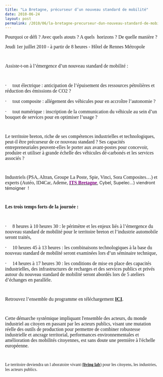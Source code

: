 ```yaml
---
title: "La Bretagne, précurseur d’un nouveau standard de mobilité"
date: 2010-06-24
layout: post
permalink: /2010/06/la-bretagne-precurseur-dun-nouveau-standard-de-mobilite.html
---
```


<p class="MsoNormal"><span style="font-family: Times New Roman"><font size="3">Pourquoi ce défi ? Avec quels atouts ? A quels<span>  </span>horizons ? De quelle manière ?</font></span></p> <p class="MsoNormal"><span style="font-family: Times New Roman"><font size="3">Jeudi 1er juillet 2010 - à partir de 8 heures - Hôtel de Rennes Métropole</font></span></p> <p class="MsoNormal"><span style="font-family: Times New Roman"><font size="3"></font></span> </p> <p class="MsoNormal"><span style="font-family: Times New Roman"><font size="3">Assiste-t-on à l’émergence d’un nouveau standard de mobilité :</font></span></p> <p class="MsoNormal"><span style="font-family: Times New Roman"> </span></p> <p class="MsoNormal"><span><span><font size="3">·</font><span>	    </span></span></span><span dir="ltr"><span style="font-family: Times New Roman"><font size="3">tout électrique : anticipation de l’épuisement des ressources pétrolières et réduction des émissions de CO2 ?</font></span></span></p> <p class="MsoNormal"><span><span><font size="3">·</font><span>	    </span></span></span><span dir="ltr"><span style="font-family: Times New Roman"><font size="3">tout composite : allégement des véhicules pour en accroître l’autonomie ?</font></span></span></p> <p class="MsoNormal"><span><span><font size="3">·</font><span>	    </span></span></span><span dir="ltr"><span style="font-family: Times New Roman"><font size="3">tout numérique : inscription de la communication du véhicule au sein d’un bouquet de services pour en optimiser l’usage ?</font></span></span></p> <p class="MsoNormal"><font face="Times New Roman" size="3"> </font></p>  <!--more-->   <p class="MsoNormal"><span style="font-family: Times New Roman"><font size="3">Le territoire breton, riche de ses compétences industrielles et technologiques, peut-il être précurseur de ce nouveau standard ? Ses capacités entrepreneuriales peuvent-elles le porter aux avant-postes pour concevoir, produire et utiliser à grande échelle des véhicules dé-carbonés et les services associés ?</font></span></p> <p class="MsoNormal"><span style="font-family: Times New Roman"> </span></p> <p class="MsoNormal"><span style="font-family: Times New Roman"><font size="3">Industriels (PSA, Altran, Groupe La Poste, Spie, Vinci, Sora Composites…) et experts (Autéo, ID4Car, Ademe, <strong><a href="http://www.itsbretagne.net/component/content/article/40-alaune/367-journee01072010.html"><font color="#800080">ITS Bretagne</font></a></strong></font></span>, Cybel, Supelec…) viendront témoigner<span>  </span>!<span>  </span></p> <p class="MsoNormal"><span style="font-family: Times New Roman"> </span></p> <p class="MsoNormal"><strong><span style="font-family: Times New Roman"><font size="3">Les trois temps forts de la journée :</font></span></strong></p> <p class="MsoNormal"><span style="font-family: Times New Roman"> </span></p> <p class="MsoNormal"><span><span><font size="3">·</font><span>	    </span></span></span><span dir="ltr"><span style="font-family: Times New Roman"><font size="3">8 heures à 10 heures 30 : le périmètre et les enjeux liés à l’émergence du nouveau standard de mobilité pour le territoire breton et l’industrie automobile seront traités,</font></span></span></p> <p class="MsoNormal"><span><span><font size="3">·</font><span>	    </span></span></span><span dir="ltr"><span style="font-family: Times New Roman"><font size="3">10 heures 45 à 13 heures : les combinaisons technologiques à la base du nouveau standard de mobilité seront examinées lors d’un séminaire technique,</font></span></span></p> <p class="MsoNormal"><span><span><font size="3">·</font><span>	    </span></span></span><span dir="ltr"><font size="3"><span style="font-family: Times New Roman">14 heures à 17 heures 30 : les conditions de mise en place des capacités industrielles, des infrastructures de recharges et des services publics et privés autour du nouveau standard de mobilité seront abordés lors de 5 ateliers d’échanges en parallèle.</span></font></span></p> <p class="MsoNormal"><span dir="ltr"></span><span style="font-family: Times New Roman"></span> </p> <p class="MsoNormal"><font size="3"><span style="font-family: Times New Roman">Retrouvez l’ensemble du programme en téléchargement <strong><a href="http://www.itsbretagne.net/attachments/367_Conference_du_1er_juillet_Novincie.pdf">ICI</a></strong>.</span></font></p> <p class="MsoNormal"><font size="3"><span style="font-family: Times New Roman"></span></font> </p> <p class="MsoNormal"><font size="3"><span style="font-family: Times New Roman">Cette démarche systémique impliquant l'ensemble des acteurs, du monde industriel au citoyen en passant par les acteurs publics, visant une mutation réelle des outils de production pour permettre de combiner robustesse industrielle et ancrage territorial, performances environnementales et amélioration des mobilités citoyennes, est sans doute une première à l'échelle européenne.</span></font></p> <p class="MsoNormal"><span style="font-family: Times New Roman"></span> </p> <p class="MsoNormal"><span style="font-family: Times New Roman">Le territoire deviendra un l
aboratoire vivant (<strong><a href="/2010/04/du-serious-game-a-la-ville-laboratoire-puis-a-la-ville-living-lab.html">living lab</a></strong>) pour les citoyens, les industries, les acteurs publics.</span></p>